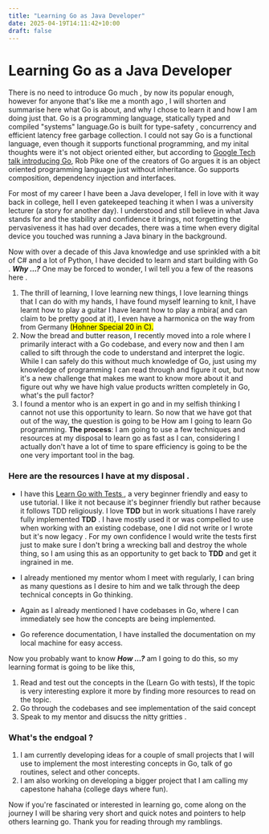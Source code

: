 ```yaml
---
title: "Learning Go as Java Developer"
date: 2025-04-19T14:11:42+10:00
draft: false
---
```


# Learning Go as a Java Developer

There is no need to introduce Go much , by now its popular enough, however for anyone that's like me a month ago , I will shorten and summarise here what Go is about, and why I chose to learn it and how I am doing just that. 
Go is a programming language, statically typed and compiled "systems" language.Go is built for type-safety , concurrency and efficient latency free garbage collection. I could not say Go is a functional language, even though it supports functional programming, and my inital thoughts were it's not object oriented either, but according to [Google Tech talk introducing Go](https://www.youtube.com/watch?v=rKnDgT73v8s), Rob Pike one of the creators of Go argues it is an object oriented programming language just without inheritance. Go supports composition, dependency injection and interfaces.

For most of my career I have been a Java developer, I fell in love with it way back in college, hell I even gatekeeped teaching it when I was a university lecturer (a story for another day). I understood and still believe in what Java stands for and the stability and confidence it brings, not forgetting the pervasiveness it has had over decades, there was a time when every digital device you touched was running a Java binary in the background.

Now with over a decade of this Java knowledge and use sprinkled with a bit of C# and a lot of Python, I have decided to learn and start building with Go .
***Why ...?*** One may be forced to wonder, I wil tell you a few of the reasons here .
1. The thrill of learning, I love learning new things, I love learning things that I can do with my hands, I have found myself learning to knit, I have learnt how to play a guitar I have learnt how to play a mbira( and can claim to be pretty good at it), I even have a harmonica on the way from from Germany <mark>(Hohner Special 20 in C)<mark>.
2. Now the bread and butter reason, I recently moved into a role where I primarily interact with a Go codebase, and every now and then I am called to sift through the code to understand and interpret the logic. While I can safely do this without much knowledge of Go, just using my knowledge of programming I can read through and figure it out, but now it's a new challenge that makes me want to know more about it and figure out why we have high value products written completely in Go, what's the pull factor?  
3. I found a mentor who is an expert in go and in my selfish thinking I cannot not use this opportunity to learn.
So now that we have got that out of the way, the question is going to be How am I going to learn Go programming. 
**The process**:
I am going to use a few techniques and resources at my disposal to learn go as fast as I can, considering I actually don't have a lot of time to spare efficiency is going to be the one very important tool in the bag. 

### Here are the resources I have at my disposal .

* I have this [Learn Go with Tests ](https://quii.gitbook.io/learn-go-with-tests), a very beginner friendly and easy to use tutorial. I like it not because it's beginner friendly but rather because it follows TDD religiously. I love **TDD** but in work situations I have rarely fully implemented **TDD** . I have mostly used it or was compelled to use when working with an existing codebase, one I did not write or I wrote but it's now legacy . For my own confidence I would write the tests first just to make sure I don't bring a wrecking ball and destroy the whole thing, so I am using this as an opportunity to get back to **TDD** and get it ingrained in me.

* I already mentioned my mentor whom I meet with regularly, I can bring as many questions as I desire to him and we talk through the deep technical concepts in Go thinking. 
* Again as I already mentioned I have codebases in Go, where I can immediately see how the concepts are being implemented. 

* Go reference documentation, I have installed the documentation on my local machine for easy access.

Now you probably want to know ***How ...?*** am I going to do this, so my learning format is going to be like this, 
1. Read and test out the concepts in the (Learn Go with tests), If the topic is very interesting explore it more by finding more resources to read on the topic.
2. Go through the codebases and see implementation of the said concept
3. Speak to my mentor and disucss the nitty gritties .

### What's the endgoal ? 
1. I am currently developing ideas for a couple of small projects that I will use to implement the most interesting concepts in Go, talk of go routines, select and other concepts.
2. I am also working on developing a bigger project that I am calling my capestone hahaha (college days where fun). 

Now if you're fascinated or interested in learning go, come along on the journey I will be sharing very short and quick notes and pointers to help others learning go. Thank you for reading through my ramblings.
